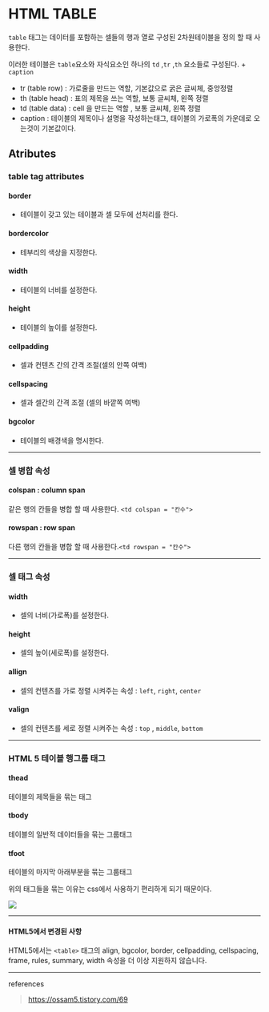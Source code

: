 # HTML TABLE

`table` 태그는 데이터를 포함하는 셀들의 행과 열로 구성된 2차원테이블을 정의 할 때 사용한다. 

이러한 테이블은 `table`요소와 자식요소인 하나의 `td` ,`tr` ,`th` 요소들로 구성된다. + `caption `

* tr (table row) : 가로줄을 만드는 역할, 기본값으로 굵은 글씨체, 중앙정렬
* th (table head) : 표의 제목을 쓰는 역할, 보통 글씨체, 왼쪽 정렬
* td (table data) : cell 을 만드는 역할 , 보통 글씨체, 왼쪽 정렬
* caption : 테이블의 제목이나 설명을 작성하는태그, 태이블의 가로폭의 가운데로 오는것이 기본값이다.

## Atributes

### table tag attributes

#### border 

* 테이블이 갖고 있는 테이블과 셀 모두에 선처리를 한다.

#### bordercolor 

* 테부리의 색상을 지정한다.

#### width

* 테이블의 너비를 설정한다.

#### height

* 테이블의 높이를 설정한다.

#### cellpadding

* 셀과 컨텐츠 간의 간격 조절(셀의 안쪽 여백)

#### cellspacing

* 셀과 셀간의 간격 조절 (셀의 바깥쪽 여백)

#### bgcolor 

* 테이블의 배경색을 명시한다.

------

### 셀 병합 속성

#### colspan : column span 

같은 행의 칸들을 병합 할 때 사용한다. `<td colspan = "칸수">`

#### rowspan : row span

다른 행의 칸들을 병합 할 때 사용한다.`<td rowspan = "칸수">`

-----

### 셀 태그 속성

#### width

* 셀의 너비(가로폭)를 설정한다.

#### height

* 셀의 높이(세로폭)를 설정한다.

#### allign

* 셀의 컨텐츠를 가로 정렬 시켜주는 속성 : `left`, `right`, `center`

#### valign

* 셀의 컨텐츠를 세로 정렬 시켜주는 속성 : `top` , `middle`, `bottom`

-----

### HTML 5 테이블 행그룹 태그

#### thead 

테이블의 제목들을 묶는 태그

#### tbody 

테이블의 일반적 데이터들을 묶는 그룹태그

#### tfoot 

테이블의 마지막 아래부분을 묶는 그룹태그

위의 태그들을 묶는 이유는 css에서 사용하기 편리하게 되기 때문이다.

![](https://img1.daumcdn.net/thumb/R1280x0/?scode=mtistory2&fname=https%3A%2F%2Fblog.kakaocdn.net%2Fdn%2FbxguwK%2FbtqEbQkXPiW%2FXI7UnWe1gsEfp8XbK8gk2k%2Fimg.jpg)

-----

#### HTML5에서 변경된 사항

HTML5에서는 `<table>` 태그의 align, bgcolor, border, cellpadding, cellspacing, frame, rules, summary, width 속성을 더 이상 지원하지 않습니다.

-----

references

> https://ossam5.tistory.com/69
>
> 